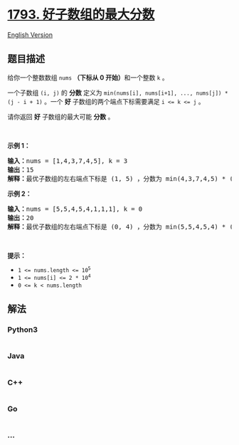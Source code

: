 # [1793. 好子数组的最大分数](https://leetcode.cn/problems/maximum-score-of-a-good-subarray)

[English Version](/solution/1700-1799/1793.Maximum%20Score%20of%20a%20Good%20Subarray/README_EN.md)

## 题目描述

<!-- 这里写题目描述 -->

<p>给你一个整数数组 <code>nums</code> <strong>（下标从 0 开始）</strong>和一个整数 <code>k</code> 。</p>

<p>一个子数组 <code>(i, j)</code> 的 <strong>分数</strong> 定义为 <code>min(nums[i], nums[i+1], ..., nums[j]) * (j - i + 1)</code> 。一个 <strong>好</strong> 子数组的两个端点下标需要满足 <code>i &lt;= k &lt;= j</code> 。</p>

<p>请你返回 <strong>好</strong> 子数组的最大可能 <strong>分数</strong> 。</p>

<p> </p>

<p><strong>示例 1：</strong></p>

<pre><b>输入：</b>nums = [1,4,3,7,4,5], k = 3
<b>输出：</b>15
<b>解释：</b>最优子数组的左右端点下标是 (1, 5) ，分数为 min(4,3,7,4,5) * (5-1+1) = 3 * 5 = 15 。
</pre>

<p><strong>示例 2：</strong></p>

<pre><b>输入：</b>nums = [5,5,4,5,4,1,1,1], k = 0
<b>输出：</b>20
<b>解释：</b>最优子数组的左右端点下标是 (0, 4) ，分数为 min(5,5,4,5,4) * (4-0+1) = 4 * 5 = 20 。
</pre>

<p> </p>

<p><strong>提示：</strong></p>

<ul>
	<li><code>1 &lt;= nums.length &lt;= 10<sup>5</sup></code></li>
	<li><code>1 &lt;= nums[i] &lt;= 2 * 10<sup>4</sup></code></li>
	<li><code>0 &lt;= k &lt; nums.length</code></li>
</ul>


## 解法

<!-- 这里可写通用的实现逻辑 -->

<!-- tabs:start -->

### **Python3**

<!-- 这里可写当前语言的特殊实现逻辑 -->

```python

```

### **Java**

<!-- 这里可写当前语言的特殊实现逻辑 -->

```java

```

### **C++**

```cpp

```

### **Go**

```go

```

### **...**

```

```

<!-- tabs:end -->